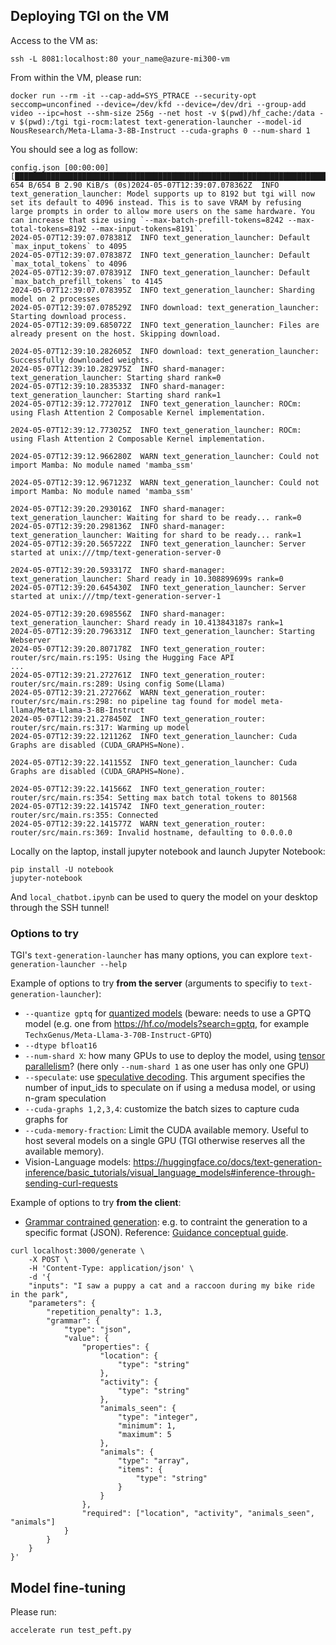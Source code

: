 ## Deploying TGI on the VM

Access to the VM as:

```
ssh -L 8081:localhost:80 your_name@azure-mi300-vm
```

From within the VM, please run:

```
docker run --rm -it --cap-add=SYS_PTRACE --security-opt seccomp=unconfined --device=/dev/kfd --device=/dev/dri --group-add video --ipc=host --shm-size 256g --net host -v $(pwd)/hf_cache:/data -v $(pwd):/tgi tgi-rocm:latest text-generation-launcher --model-id NousResearch/Meta-Llama-3-8B-Instruct --cuda-graphs 0 --num-shard 1
```

You should see a log as follow:
```
config.json [00:00:00] [████████████████████████████████████████████████████████████████████████████████████████████████████████] 654 B/654 B 2.90 KiB/s (0s)2024-05-07T12:39:07.078362Z  INFO text_generation_launcher: Model supports up to 8192 but tgi will now set its default to 4096 instead. This is to save VRAM by refusing large prompts in order to allow more users on the same hardware. You can increase that size using `--max-batch-prefill-tokens=8242 --max-total-tokens=8192 --max-input-tokens=8191`.
2024-05-07T12:39:07.078381Z  INFO text_generation_launcher: Default `max_input_tokens` to 4095
2024-05-07T12:39:07.078387Z  INFO text_generation_launcher: Default `max_total_tokens` to 4096
2024-05-07T12:39:07.078391Z  INFO text_generation_launcher: Default `max_batch_prefill_tokens` to 4145
2024-05-07T12:39:07.078395Z  INFO text_generation_launcher: Sharding model on 2 processes
2024-05-07T12:39:07.078529Z  INFO download: text_generation_launcher: Starting download process.
2024-05-07T12:39:09.685072Z  INFO text_generation_launcher: Files are already present on the host. Skipping download.

2024-05-07T12:39:10.282605Z  INFO download: text_generation_launcher: Successfully downloaded weights.
2024-05-07T12:39:10.282975Z  INFO shard-manager: text_generation_launcher: Starting shard rank=0
2024-05-07T12:39:10.283533Z  INFO shard-manager: text_generation_launcher: Starting shard rank=1
2024-05-07T12:39:12.772701Z  INFO text_generation_launcher: ROCm: using Flash Attention 2 Composable Kernel implementation.

2024-05-07T12:39:12.773025Z  INFO text_generation_launcher: ROCm: using Flash Attention 2 Composable Kernel implementation.

2024-05-07T12:39:12.966280Z  WARN text_generation_launcher: Could not import Mamba: No module named 'mamba_ssm'

2024-05-07T12:39:12.967123Z  WARN text_generation_launcher: Could not import Mamba: No module named 'mamba_ssm'

2024-05-07T12:39:20.293016Z  INFO shard-manager: text_generation_launcher: Waiting for shard to be ready... rank=0
2024-05-07T12:39:20.298136Z  INFO shard-manager: text_generation_launcher: Waiting for shard to be ready... rank=1
2024-05-07T12:39:20.565722Z  INFO text_generation_launcher: Server started at unix:///tmp/text-generation-server-0

2024-05-07T12:39:20.593317Z  INFO shard-manager: text_generation_launcher: Shard ready in 10.308899699s rank=0
2024-05-07T12:39:20.645430Z  INFO text_generation_launcher: Server started at unix:///tmp/text-generation-server-1

2024-05-07T12:39:20.698556Z  INFO shard-manager: text_generation_launcher: Shard ready in 10.413843187s rank=1
2024-05-07T12:39:20.796331Z  INFO text_generation_launcher: Starting Webserver
2024-05-07T12:39:20.807178Z  INFO text_generation_router: router/src/main.rs:195: Using the Hugging Face API
...
2024-05-07T12:39:21.272761Z  INFO text_generation_router: router/src/main.rs:289: Using config Some(Llama)
2024-05-07T12:39:21.272766Z  WARN text_generation_router: router/src/main.rs:298: no pipeline tag found for model meta-llama/Meta-Llama-3-8B-Instruct
2024-05-07T12:39:21.278450Z  INFO text_generation_router: router/src/main.rs:317: Warming up model
2024-05-07T12:39:22.121126Z  INFO text_generation_launcher: Cuda Graphs are disabled (CUDA_GRAPHS=None).

2024-05-07T12:39:22.141155Z  INFO text_generation_launcher: Cuda Graphs are disabled (CUDA_GRAPHS=None).

2024-05-07T12:39:22.141566Z  INFO text_generation_router: router/src/main.rs:354: Setting max batch total tokens to 801568
2024-05-07T12:39:22.141574Z  INFO text_generation_router: router/src/main.rs:355: Connected
2024-05-07T12:39:22.141577Z  WARN text_generation_router: router/src/main.rs:369: Invalid hostname, defaulting to 0.0.0.0
```

Locally on the laptop, install jupyter notebook and launch Jupyter Notebook:
```
pip install -U notebook
jupyter-notebook
```

And `local_chatbot.ipynb` can be used to query the model on your desktop through the SSH tunnel!

### Options to try
TGI's `text-generation-launcher` has many options, you can explore `text-generation-launcher --help`

Example of options to try **from the server** (arguments to specifiy to `text-generation-launcher`):
* `--quantize gptq` for [quantized models](https://huggingface.co/docs/text-generation-inference/conceptual/quantization) (beware: needs to use a GPTQ model (e.g. one from https://hf.co/models?search=gptq, for example `TechxGenus/Meta-Llama-3-70B-Instruct-GPTQ`)
* `--dtype bfloat16`
* `--num-shard X`: how many GPUs to use to deploy the model, using [tensor parallelism](https://huggingface.co/docs/text-generation-inference/conceptual/tensor_parallelism)? (here only `--num-shard 1` as one user has only one GPU)
* `--speculate`: use [speculative decoding](https://huggingface.co/docs/text-generation-inference/conceptual/speculation). This argument specifies the number of input_ids to speculate on if using a medusa model, or using n-gram speculation
* `--cuda-graphs 1,2,3,4`: customize the batch sizes to capture cuda graphs for
* `--cuda-memory-fraction`: Limit the CUDA available memory. Useful to host several models on a single GPU (TGI otherwise reserves all the available memory).
* Vision-Language models: https://huggingface.co/docs/text-generation-inference/basic_tutorials/visual_language_models#inference-through-sending-curl-requests

Example of options to try **from the client**:
* [Grammar contrained generation](https://huggingface.co/docs/text-generation-inference/basic_tutorials/using_guidance#guidance): e.g. to contraint the generation to a specific format (JSON). Reference: [Guidance conceptual guide](https://huggingface.co/docs/text-generation-inference/conceptual/guidance).

```
curl localhost:3000/generate \
    -X POST \
    -H 'Content-Type: application/json' \
    -d '{
    "inputs": "I saw a puppy a cat and a raccoon during my bike ride in the park",
    "parameters": {
        "repetition_penalty": 1.3,
        "grammar": {
            "type": "json",
            "value": {
                "properties": {
                    "location": {
                        "type": "string"
                    },
                    "activity": {
                        "type": "string"
                    },
                    "animals_seen": {
                        "type": "integer",
                        "minimum": 1,
                        "maximum": 5
                    },
                    "animals": {
                        "type": "array",
                        "items": {
                            "type": "string"
                        }
                    }
                },
                "required": ["location", "activity", "animals_seen", "animals"]
            }
        }
    }
}'
```



## Model fine-tuning

Please run:
```
accelerate run test_peft.py
```
